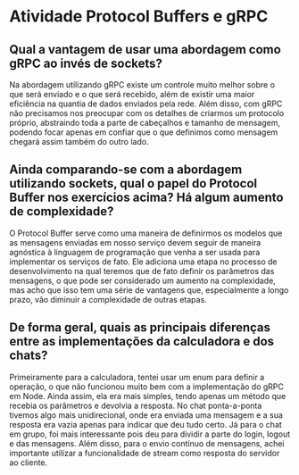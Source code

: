 # Atividade Protocol Buffers e gRPC

## Qual a vantagem de usar uma abordagem como gRPC ao invés de sockets?
Na abordagem utilizando gRPC existe um controle muito melhor sobre o que será enviado e o que será recebido, além de existir uma maior eficiência na quantia de dados enviados pela rede. Além disso, com gRPC não precisamos nos preocupar com os detalhes de criarmos um protocolo próprio, abstraindo toda a parte de cabeçalhos e tamanho de mensagem, podendo focar apenas em confiar que o que definimos como mensagem chegará assim também do outro lado.

## Ainda comparando-se com a abordagem utilizando sockets, qual o papel do Protocol Buffer nos exercícios acima? Há algum aumento de complexidade?
O Protocol Buffer serve como uma maneira de definirmos os modelos que as mensagens enviadas em nosso serviço devem seguir de maneira agnóstica à linguagem de programação que venha a ser usada para implementar os serviços de fato. Ele adiciona uma etapa no processo de desenvolvimento na qual teremos que de fato definir os parâmetros das mensagens, o que pode ser considerado um aumento na complexidade, mas acho que isso tem uma série de vantagens que, especialmente a longo prazo, vão diminuir a complexidade de outras etapas.

## De forma geral, quais as principais diferenças entre as implementações da calculadora e dos chats?
Primeiramente para a calculadora, tentei usar um enum para definir a operação, o que não funcionou muito bem com a implementação do gRPC em Node. Ainda assim, ela era mais simples, tendo apenas um método que recebia os parâmetros e devolvia a resposta. No chat ponta-a-ponta tivemos algo mais unidirecional, onde era enviada uma mensagem e a sua resposta era vazia apenas para indicar que deu tudo certo. Já para o chat em grupo, foi mais interessante pois deu para dividir a parte do login, logout e das mensagens. Além disso, para o envio contínuo de mensagens, achei importante utilizar a funcionalidade de stream como resposta do servidor ao cliente.